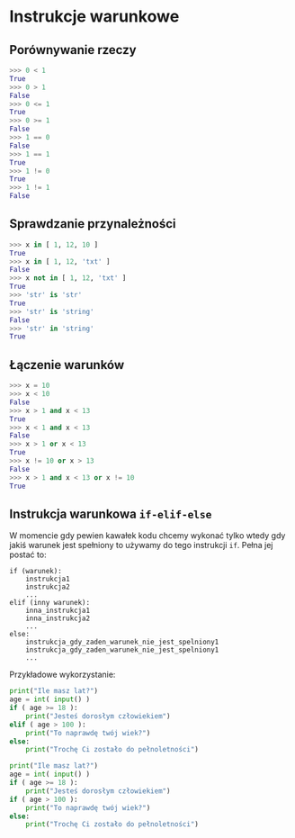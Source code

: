 # Instrukcje warunkowe

## Porównywanie rzeczy

```python
>>> 0 < 1
True
>>> 0 > 1
False
>>> 0 <= 1
True
>>> 0 >= 1
False
>>> 1 == 0
False
>>> 1 == 1
True
>>> 1 != 0
True
>>> 1 != 1
False
```

## Sprawdzanie przynależności

```python
>>> x in [ 1, 12, 10 ]
True
>>> x in [ 1, 12, 'txt' ]
False
>>> x not in [ 1, 12, 'txt' ]
True
>>> 'str' is 'str'
True
>>> 'str' is 'string'
False
>>> 'str' in 'string'
True
```

## Łączenie warunków

```python
>>> x = 10
>>> x < 10
False
>>> x > 1 and x < 13
True
>>> x < 1 and x < 13
False
>>> x > 1 or x < 13
True
>>> x != 10 or x > 13
False
>>> x > 1 and x < 13 or x != 10
True
```

## Instrukcja warunkowa `if-elif-else`

W momencie gdy pewien kawałek kodu chcemy wykonać tylko wtedy gdy jakiś warunek jest spełniony to używamy do tego instrukcji `if`. Pełna jej postać to:

```
if (warunek):
    instrukcja1
    instrukcja2
    ...
elif (inny warunek):
    inna_instrukcja1
    inna_instrukcja2
    ...
else:
    instrukcja_gdy_zaden_warunek_nie_jest_spelniony1
    instrukcja_gdy_zaden_warunek_nie_jest_spelniony1
    ...
```

Przykładowe wykorzystanie:

```python
print("Ile masz lat?")
age = int( input() )
if ( age >= 18 ):
    print("Jesteś dorosłym człowiekiem")
elif ( age > 100 ):
    print("To naprawdę twój wiek?")
else:
    print("Trochę Ci zostało do pełnoletności")
```

```python
print("Ile masz lat?")
age = int( input() )
if ( age >= 18 ):
    print("Jesteś dorosłym człowiekiem")
if ( age > 100 ):
    print("To naprawdę twój wiek?")
else:
    print("Trochę Ci zostało do pełnoletności")
```

